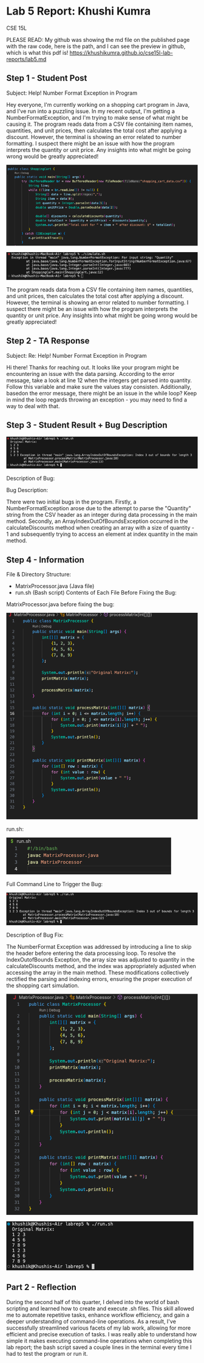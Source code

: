 

# Lab 5 Report: Khushi Kumra 
CSE 15L

PLEASE READ: My github was showing the md file on the published page with the raw code, here is the path, and I can see the preview in github, which is what this pdf is!
https://khushikumra.github.io/cse15l-lab-reports/lab5.md

## Step 1 - Student Post

Subject: Help! Number Format Exception in Program

Hey everyone, I'm currently working on a shopping cart program in Java, and I've run into a puzzling issue. In my recent output, I'm getting a NumberFormatException, and I'm trying to make sense of what might be causing it. The program reads data from a CSV file containing item names, quantities, and unit prices, then calculates the total cost after applying a discount. However, the terminal is showing an error related to number formatting. I suspect there might be an issue with how the program interprets the quantity or unit price. Any insights into what might be going wrong would be greatly appreciated!


![Screenshot](bug1.png)

![Screenshot](bugoutput.png)


The program reads data from a CSV file containing item names, quantities, and unit prices, then calculates the total cost after applying a discount. However, the terminal is showing an error related to number formatting. I suspect there might be an issue with how the program interprets the quantity or unit price. Any insights into what might be going wrong would be greatly appreciated!


## Step 2 - TA Response

Subject: Re: Help! Number Format Exception in Program

Hi there! Thanks for reaching out. It looks like your program might be encountering an issue with the data parsing. According to the error message, take a look at line 12 when the integers get parsed into quantity. Follow this variable and make sure the values stay consisten. Additionally, basedon the error message, there might be an issue in the while loop? Keep in mind the loop regards throwing an exception - you may need to find a way to deal with that. 


## Step 3 - Student Result + Bug Description

![Screenshot](studentissueterminal.png)


Description of Bug:


Bug Description:

There were two initial bugs in the program. Firstly, a NumberFormatException arose due to the attempt to parse the "Quantity" string from the CSV header as an integer during data processing in the main method. Secondly, an ArrayIndexOutOfBoundsException occurred in the calculateDiscounts method when creating an array with a size of quantity - 1 and subsequently trying to access an element at index quantity in the main method. 


## Step 4 - Information

File & Directory Structure:

- MatrixProcessor.java (Java file)
- run.sh (Bash script)
Contents of Each File Before Fixing the Bug:

MatrixProcessor.java before fixing the bug:


![Screenshot](studentissue.png)


run.sh:

![Screenshot](runbeforerror.png)

Full Command Line to Trigger the Bug:

![Screenshot](terminalforerror.png)

Description of Bug Fix:

The NumberFormat Exception was addressed by introducing a line to skip the header before entering the data processing loop. To resolve the IndexOutofBounds Exception, the array size was adjusted to quantity in the calculateDiscounts method, and the index was appropriately adjusted when accessing the array in the main method. These modifications collectively rectified the parsing and indexing errors, ensuring the proper execution of the shopping cart simulation.

![Screenshot](successfulcode.png)

![Screenshot](successfulTerminal.png)

## Part 2 - Reflection

During the second half of this quarter, I delved into the world of bash scripting and learned how to create and execute .sh files. This  skill allowed me to automate repetitive tasks, enhance workflow efficiency, and gain a deeper understanding of command-line operations. As a result, I've successfully streamlined various facets of my lab work, allowing for more efficient and precise execution of tasks. I was really able to understand how simple it makes executing command-line operations when completing this lab report; the bash script saved a couple lines in the terminal every time I had to test the program or run it. 
